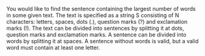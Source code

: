 You would like to find the sentence containing the largest number of words in some given text. 
The text is specified as a string S consisting of N characters: letters, spaces, dots (.), question marks (?) and exclamation marks (!).
The text can be divided into sentences by splitting it at dots, question marks and exclamation marks. 
A sentence can be divided into words by splitting it at spaces. 
A sentence without words is valid, but a valid word must contain at least one letter.
